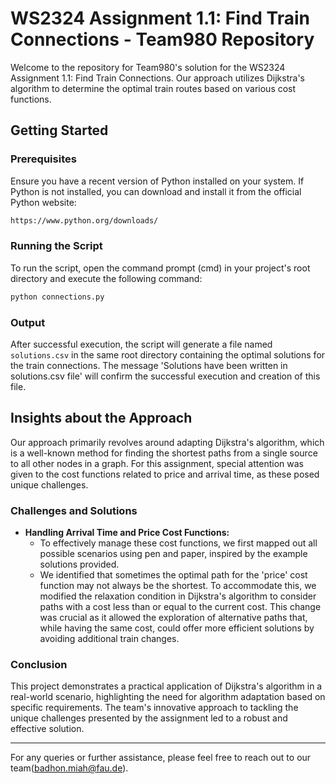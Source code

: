 # WS2324 Assignment 1.1: Find Train Connections - Team980 Repository

Welcome to the repository for Team980's solution for the WS2324 Assignment 1.1: Find Train Connections. Our approach utilizes Dijkstra's algorithm to determine the optimal train routes based on various cost functions.

## Getting Started

### Prerequisites

Ensure you have a recent version of Python installed on your system. If Python is not installed, you can download and install it from the official Python website:

```bash
https://www.python.org/downloads/
```

### Running the Script

To run the script, open the command prompt (cmd) in your project's root directory and execute the following command:
```bash
python connections.py
```

### Output

After successful execution, the script will generate a file named `solutions.csv` in the same root directory containing the optimal solutions for the train connections. The message 'Solutions have been written in solutions.csv file' will confirm the successful execution and creation of this file.

## Insights about the Approach

Our approach primarily revolves around adapting Dijkstra's algorithm, which is a well-known method for finding the shortest paths from a single source to all other nodes in a graph. For this assignment, special attention was given to the cost functions related to price and arrival time, as these posed unique challenges.

### Challenges and Solutions

- **Handling Arrival Time and Price Cost Functions:** 
  - To effectively manage these cost functions, we first mapped out all possible scenarios using pen and paper, inspired by the example solutions provided.
  - We identified that sometimes the optimal path for the 'price' cost function may not always be the shortest. To accommodate this, we modified the relaxation condition in Dijkstra's algorithm to consider paths with a cost less than or equal to the current cost. This change was crucial as it allowed the exploration of alternative paths that, while having the same cost, could offer more efficient solutions by avoiding additional train changes.

### Conclusion

This project demonstrates a practical application of Dijkstra's algorithm in a real-world scenario, highlighting the need for algorithm adaptation based on specific requirements. The team's innovative approach to tackling the unique challenges presented by the assignment led to a robust and effective solution.

---

For any queries or further assistance, please feel free to reach out to our team(badhon.miah@fau.de).

